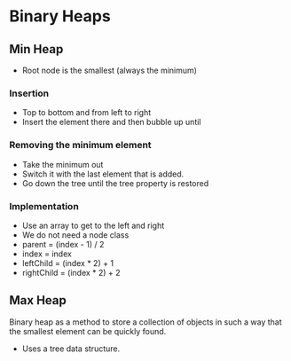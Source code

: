 # Binary Heaps

## Min Heap

 * Root node is the smallest (always the minimum)

### Insertion

* Top to bottom and from left to right
* Insert the element there and then bubble up until

### Removing the minimum element

* Take the minimum out
* Switch it with the last element that is added.
* Go down the tree until the tree property is restored

### Implementation

* Use an array to get to the left and right
* We do not need a node class
* parent = (index - 1) / 2
* index = index
* leftChild = (index * 2) + 1
* rightChild = (index * 2) + 2


## Max Heap

Binary heap as a method to store a collection of objects in such a way that the smallest element can be quickly found.

* Uses a tree data structure.
